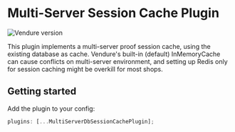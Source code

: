 # Multi-Server Session Cache Plugin

![Vendure version](https://img.shields.io/npm/dependency-version/vendure-plugin-multiserver-db-sessioncache/dev/@vendure/core)

This plugin implements a multi-server proof session cache, using the existing database as cache. Vendure's built-in (default) InMemoryCache can cause conflicts on multi-server environment, and setting up Redis only for session caching might be overkill for most shops.

## Getting started

Add the plugin to your config:

```ts
plugins: [...MultiServerDbSessionCachePlugin];
```
